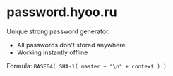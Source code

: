 # password.hyoo.ru

Unique strong password generator.

- All passwords don't stored anywhere
- Working instantly offline

Formula: `BASE64( SHA-1( master + "\n" + context ) )`
